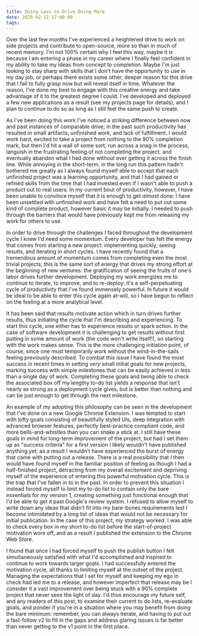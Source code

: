 ```yaml
---
title: Doing Less to Drive Doing More
date: 2020-02-12 17:00:00
tags:
---
```


Over the last few months I've experienced a heightened drive to work on side projects and contribute to open-source, more so than in much of recent memory. I'm not 100% certain why I feel this way, maybe it is because I am entering a phase in my career where I finally feel confident in my ability to take my ideas from concept to completion. Maybe I'm just looking to stay sharp with skills that I don't have the opportunity to use in my day job, or perhaps there exists some other, deeper reason for this drive that I fail to fully grasp now but will reveal itself in time. Whatever the reason, I've done my best to engage with this creative energy and take advantage of it to the greatest degree I could. I've developed and deployed a few new applications as a result (see my projects page for details), and I plan to continue to do so as long as I still feel the same push to create.

As I've been doing this work I've noticed a striking difference between now and past instances of comparable drive; in the past such productivity has resulted in small artifacts, unfinished work, and lack of fulfillment. I would work hard, excited to take a project from nothing to the 90% completion mark, but then I'd hit a wall of some sort, run across a snag in the process, languish in the frustrating feeling of not completing the project, and eventually abandon what I had done without ever getting it across the finish line. While annoying in the short-term, in the long run this pattern hadn't bothered me greatly as I always found myself able to accept that each unfinished project was a learning opportunity, and that I had gained or refined skills from the time that I had invested even if I wasn't able to push a product out to real users. In my current bout of productivity, however, I have been unable to convince myself that it is enough to get _almost_ done: I have been unsettled with unfinished work and have felt a need to put out some kind of complete product, however basic it may be initially. I needed to push through the barriers that would have previously kept me from releasing my work for others to use.

In order to drive through the challenges I faced throughout the development cycle I knew I'd need some momentum. Every developer has felt the energy that comes from starting a new project: implementing quickly, seeing results, and iterating in short cycles. I have recently found that a tremendous amount of momentum comes from completing even the most trivial projects; this is the same sort of energy that drives my strong effort at the beginning of new ventures: the gratification of seeing the fruits of one's labor drives further development. Deploying my work energizes me to continue to iterate, to improve, and to re-deploy: it's a self-perpetuating cycle of productivity that I've found immensely powerful. In future it would be ideal to be able to enter this cycle again at-will, so I have begun to reflect on the feeling at a more analytical level.

It has been said that results motivate action which in turn drives further results, thus initiating the cycle that I'm describing and experiencing. To start this cycle, one either has to experience results or spark action. In the case of software development it is challenging to get results without first putting in some amount of work (the code won't write itself!), so starting with the work makes sense. This is the more challenging initiation point, of course, since one must temporarily work without the wind-in-the-sails feeling previously described. To combat this issue I have found the most success in recent times in setting _very_ small initial goals for new projects, marking success with simple milestones that can be easily achieved in less than a single day of work. Completing these goals and being able to check the associated box off my lengthy to-do list yields a response that isn't nearly as strong as a deployment cycle gives, but is better than nothing and can be just enough to get through the next milestone.

An example of my adopting this philosophy can be seen in the development that I've done on a new Google Chrome Extension. I was tempted to start with lofty goals consisting of beautifully styled UIs, deep integration with advanced browser features, perfectly best-practice compliant code, and more bells-and-whistles than you can shake a stick at. I still have these goals in mind for long-term improvement of the project, but had I set them up as "success criteria" for a first version I likely wouldn't have published anything yet; as a result I wouldn't have experienced the burst of energy that came with putting out a release. There is a real possibility that I then would have found myself in the familiar position of feeling as though I had a half-finished project, detracting from my overall excitement and depriving myself of the experience of entering this powerful motivation cycle. This is the trap that I've fallen in to in the past. In order to prevent this situation I instead forced myself to limit my to-do list to contain only the bare essentials for my version 1, creating something just functional enough that I'd be able to get it past Google's review system. I refused to allow myself to write down any ideas that didn't fit into my bare-bones requirements lest I become intimidated by a long list of ideas that would not be necessary for initial publication. In the case of this project, my strategy worked. I was able to check every box in my short to-do list before the start-of-project motivation wore off, and as a result I published the extension to the Chrome Web Store.

I found that once I had forced myself to push the publish button I felt simultaneously satisfied with what I'd accomplished and inspired to continue to work towards larger goals. I had successfully entered the motivation cycle, all thanks to limiting myself at the outset of the project. Managing the expectations that I set for myself and keeping my ego in check had led me to a release, and however imperfect that release may be I consider it a vast improvement over being stuck with a 90% complete project that never sees the light of day. I'd thus encourage my future self, and any readers of this post, to examine their current to do lists, re-evaluate goals, and ponder if you're in a situation where you may benefit from doing the bare minimum: remember, you can always iterate, and having to put out a fast-follow v2 to fill in the gaps and address glaring issues is far better than never getting to the v1 point in the first place.


